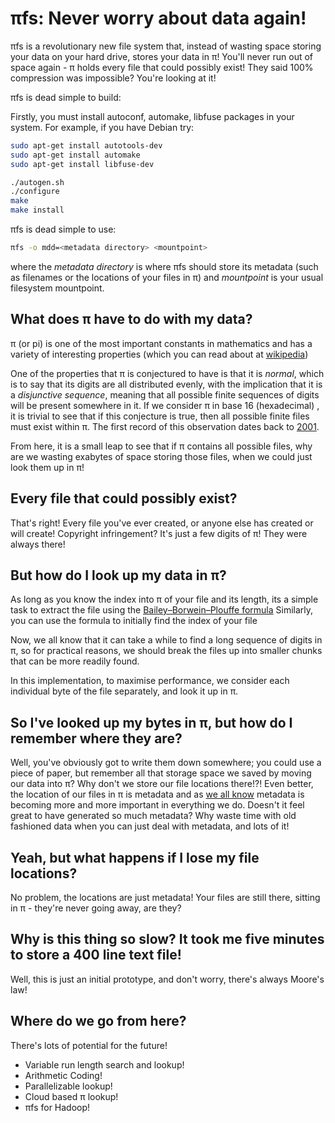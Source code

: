 πfs: Never worry about data again!
==================================

πfs is a revolutionary new file system that, instead of wasting space storing
your data on your hard drive, stores your data in π! You'll never run out of
space again - π holds every file that could possibly exist! They said 100%
compression was impossible? You're looking at it!

πfs is dead simple to build:

Firstly, you must install autoconf, automake, libfuse packages in your system.
For example, if you have Debian try:
```sh
sudo apt-get install autotools-dev
sudo apt-get install automake
sudo apt-get install libfuse-dev
```

```sh
./autogen.sh
./configure
make
make install
```

πfs is dead simple to use:

```sh
πfs -o mdd=<metadata directory> <mountpoint>
```

where the _metadata directory_ is where πfs should store its metadata (such
as filenames or the locations of your files in π) and _mountpoint_ is your
usual filesystem mountpoint.

What does π have to do with my data?
------------------------------------

π (or pi) is one of the most important constants in mathematics and has a
variety of interesting properties (which you can read about at [wikipedia](http://en.wikipedia.org/wiki/Pi))

One of the properties that π is conjectured to have is that it is _normal_,
which is to say that its digits are all distributed evenly, with the
implication that it is a _disjunctive sequence_, meaning that all possible
finite sequences of digits will be present somewhere in it. If we consider
π in base 16 (hexadecimal) , it is trivial to see that if this conjecture
is true, then all possible finite files must exist within π. The first
record of this observation dates back to [2001](http://www.netfunny.com/rhf/jokes/01/Jun/pi.html).

From here, it is a small leap to see that if π contains all possible files,
why are we wasting exabytes of space storing those files, when we could just
look them up in π!

Every file that could possibly exist?
-------------------------------------

That's right! Every file you've ever created, or anyone else has created or
will create! Copyright infringement? It's just a few digits of π! They were
always there!

But how do I look up my data in π?
----------------------------------

As long as you know the index into π of your file and its length, its a
simple task to extract the file using the [Bailey–Borwein–Plouffe formula](http://en.wikipedia.org/wiki/BBP-type_formula)
Similarly, you can use the formula to initially find the index of your file

Now, we all know that it can take a while to find a long sequence of digits
in π, so for practical reasons, we should break the files up into smaller
chunks that can be more readily found.

In this implementation, to maximise performance, we consider each individual byte
of the file separately, and look it up in π.

So I've looked up my bytes in π, but how do I remember where they are?
----------------------------------------------------------------------

Well, you've obviously got to write them down somewhere; you could use a piece of
paper, but remember all that storage space we saved by moving our data into π? Why
don't we store our file locations there!?! Even better, the location of our files in
π is metadata and as [we all know](http://datatechnologytoday.wordpress.com/2010/09/07/on-the-importance-of-metadata/)
metadata is becoming more and more important in everything we do. Doesn't it feel
great to have generated so much metadata? Why waste time with old fashioned data
when you can just deal with metadata, and lots of it!

Yeah, but what happens if I lose my file locations?
---------------------------------------------------

No problem, the locations are just metadata! Your files are still there, sitting
in π - they're never going away, are they?

Why is this thing so slow? It took me five minutes to store a 400 line text file!
---------------------------------------------------------------------------------

Well, this is just an initial prototype, and don't worry, there's always Moore's law!

Where do we go from here?
-------------------------

There's lots of potential for the future!

* Variable run length search and lookup!
* Arithmetic Coding!
* Parallelizable lookup!
* Cloud based π lookup!
* πfs for Hadoop!

